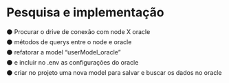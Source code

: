 # Pesquisa e implementação
:black_circle: Procurar o drive de conexão com node X oracle<br>
:black_circle: métodos de querys entre o node e oracle<br>
:black_circle: refatorar a model “userModel_oracle”<br>
:black_circle: e incluir no .env as configurações do oracle<br>
:black_circle: criar no projeto uma nova model para salvar e buscar os dados no oracle
